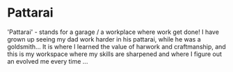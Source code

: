 # Pattarai
'Pattarai' - stands for a garage / a workplace where work get done! I have grown up seeing my dad work harder in his pattarai, while he was a goldsmith... It is where I learned the value of harwork and craftmanship, and this is my workspace where my skills are sharpened and where I figure out an evolved me every time ...
